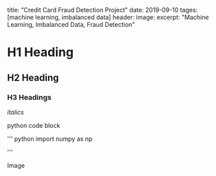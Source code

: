 
title: "Credit Card Fraud Detection Project"
date: 2019-09-10
tages: [machine learning, imbalanced data]
header: 
 image:
excerpt: "Machine Learning, Imbalanced Data, Fraud Detection"

# H1 Heading

## H2 Heading

### H3 Headings

*italics* 

python code block

''' python
    import numpy as np
    
'''

Image